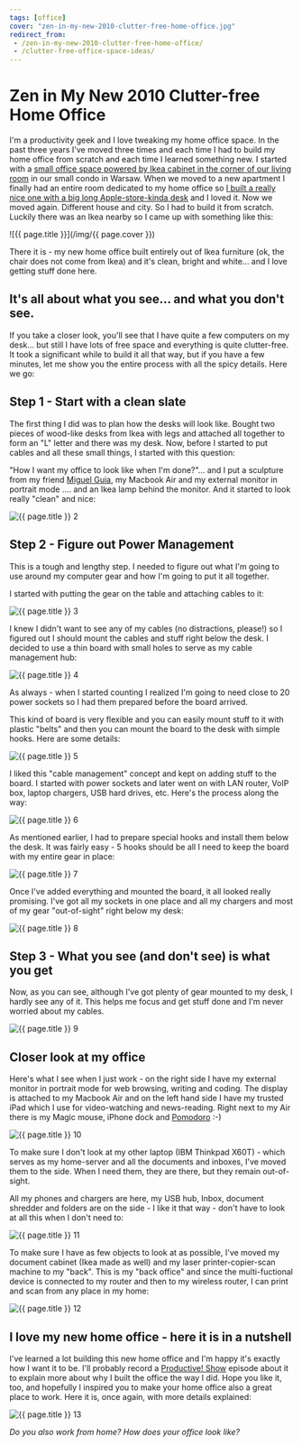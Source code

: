 ```yaml
---
tags: [office]
cover: "zen-in-my-new-2010-clutter-free-home-office.jpg"
redirect_from:
 - /zen-in-my-new-2010-clutter-free-home-office/
 - /clutter-free-office-space-ideas/
---
```


# Zen in My New 2010 Clutter-free Home Office


I'm a productivity geek and I love tweaking my home office space. In the past three years I've moved three times and each time I had to build my home office from scratch and each time I learned something new.  I started with a [small office space powered by Ikea cabinet in the corner of our living room](/declutter-your-desk-why-i-love-my-clutter-fre) in our small condo in Warsaw. When we moved to a new apartment I finally had an entire room dedicated to my home office so [I built a really nice one with a big long Apple-store-kinda desk](/christmas-cleaning-clutter-free-productive-ho) and I loved it. Now we moved again. Different house and city. So I had to build it from scratch. Luckily there was an Ikea nearby so I came up with something like this:

<!--More-->

![{{ page.title }}](/img/{{ page.cover }})

There it is - my new home office built entirely out of Ikea furniture (ok, the chair does not come from Ikea) and it's clean, bright and white... and I love getting stuff done here.

## It's all about what you see... and what you don't see.

If you take a closer look, you'll see that I have quite a few computers on my desk... but still I have lots of free space and everything is quite clutter-free. It took a significant while to build it all that way, but if you have a few minutes, let me show you the entire process with all the spicy details. Here we go:

## Step 1 - Start with a clean slate

The first thing I did was to plan how the desks will look like. Bought two pieces of wood-like desks from Ikea with legs and attached all together to form an "L" letter and there was my desk. Now, before I started to put cables and all these small things, I started with this question:

"How I want my office to look like when I'm done?"... and I put a sculpture from my friend [Miguel Guia](http://www.MiguelGuia.com/), my Macbook Air and my external monitor in portrait mode .... and an Ikea lamp behind the monitor. And it started to look really "clean" and nice:

![{{ page.title }} 2](/img/zen-in-my-new-2010-clutter-free-home-office-2.jpg)

## Step 2 - Figure out Power Management

This is a tough and lengthy step. I needed to figure out what I'm going to use around my computer gear and how I'm going to put it all together.

I started with putting the gear on the table and attaching cables to it:

![{{ page.title }} 3](/img/zen-in-my-new-2010-clutter-free-home-office-3.jpg)

I knew I didn't want to see any of my cables (no distractions, please!) so I figured out I should mount the cables and stuff right below the desk. I decided to use a thin board with small holes to serve as my cable management hub:

![{{ page.title }} 4](/img/zen-in-my-new-2010-clutter-free-home-office-4.jpg)

As always - when I started counting I realized I'm going to need close to 20 power sockets so I had them prepared before the board arrived.

This kind of board is very flexible and you can easily mount stuff to it with plastic "belts" and then you can mount the board to the desk with simple hooks. Here are some details:

![{{ page.title }} 5](/img/zen-in-my-new-2010-clutter-free-home-office-5.jpg)

I liked this "cable management" concept and kept on adding stuff to the board. I started with power sockets and later went on with LAN router, VoIP box, laptop chargers, USB hard drives, etc. Here's the process along the way:

![{{ page.title }} 6](/img/zen-in-my-new-2010-clutter-free-home-office-6.jpg)

As mentioned earlier, I had to prepare special hooks and install them below the desk. It was fairly easy - 5 hooks should be all I need to keep the board with my entire gear in place:

![{{ page.title }} 7](/img/zen-in-my-new-2010-clutter-free-home-office-7.jpg)

Once I've added everything and mounted the board, it all looked really promising. I've got all my sockets in one place and all my chargers and most of my gear "out-of-sight" right below my desk:

![{{ page.title }} 8](/img/zen-in-my-new-2010-clutter-free-home-office-8.jpg)

## Step 3 - What you see (and don't see) is what you get

Now, as you can see, although I've got plenty of gear mounted to my desk, I hardly see any of it. This helps me focus and get stuff done and I'm never worried about my cables.

![{{ page.title }} 9](/img/zen-in-my-new-2010-clutter-free-home-office-9.jpg)

## Closer look at my office

Here's what I see when I just work - on the right side I have my external monitor in portrait mode for web browsing, writing and coding. The display is attached to my Macbook Air and on the left hand side I have my trusted iPad which I use for video-watching and news-reading. Right next to my Air there is my Magic mouse, iPhone dock and [Pomodoro](/pomodoro-technique-and-other-simple-ways-to-g) :-)

![{{ page.title }} 10](/img/zen-in-my-new-2010-clutter-free-home-office-10.jpg)

To make sure I don't look at my other laptop (IBM Thinkpad X60T) - which serves as my home-server and all the documents and inboxes, I've moved them to the side. When I need them, they are there, but they remain out-of-sight.

All my phones and chargers are here, my USB hub, Inbox, document shredder and folders are on the side - I like it that way - don't have to look at all this when I don't need to:

![{{ page.title }} 11](/img/zen-in-my-new-2010-clutter-free-home-office-11.jpg)

To make sure I have as few objects to look at as possible, I've moved my document cabinet (Ikea made as well) and my laser printer-copier-scan machine to my "back". This is my "back office" and since the multi-fuctional device is connected to my router and then to my wireless router, I can print and scan from any place in my home:

![{{ page.title }} 12](/img/zen-in-my-new-2010-clutter-free-home-office-12.jpg)

## I love my new home office - here it is in a nutshell

I've learned a lot building this new home office and I'm happy it's exactly how I want it to be. I'll probably record a [Productive! Show](/show/) episode about it to explain more about why I built the office the way I did. Hope you like it, too, and hopefully I inspired you to make your home office also a great place to work. Here it is, once again, with more details explained:

![{{ page.title }} 13](/img/zen-in-my-new-2010-clutter-free-home-office-13.jpg)

_Do you also work from home? How does your office look like?_


[n]: https://michael.gratis/nozbe